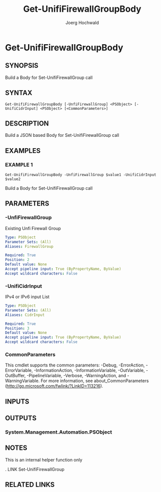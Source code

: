 ﻿---
author: Joerg Hochwald
category: UNIFITOOLING
external help file: UniFiTooling-help.xml
layout: post
Module Name: UniFiTooling
online version: https://github.com/jhochwald/UniFiTooling/tree/master/docs/Get-UnifiFirewallGroupBody.md
schema: 2.0.0
tags: OnlineHelp PowerShell
timestamp: 2019-01-12
title: Get-UnifiFirewallGroupBody
---

# Get-UnifiFirewallGroupBody

## SYNOPSIS
Build a Body for Set-UnifiFirewallGroup call

## SYNTAX

```
Get-UnifiFirewallGroupBody [-UnfiFirewallGroup] <PSObject> [-UnifiCidrInput] <PSObject> [<CommonParameters>]
```

## DESCRIPTION
Build a JSON based Body for Set-UnifiFirewallGroup call

## EXAMPLES

### EXAMPLE 1
```
Get-UnifiFirewallGroupBody -UnfiFirewallGroup $value1 -UnifiCidrInput $value2
```

Build a Body for Set-UnifiFirewallGroup call

## PARAMETERS

### -UnfiFirewallGroup
Existing Unfi Firewall Group

```yaml
Type: PSObject
Parameter Sets: (All)
Aliases: FirewallGroup

Required: True
Position: 2
Default value: None
Accept pipeline input: True (ByPropertyName, ByValue)
Accept wildcard characters: False
```

### -UnifiCidrInput
IPv4 or IPv6 input List

```yaml
Type: PSObject
Parameter Sets: (All)
Aliases: CidrInput

Required: True
Position: 3
Default value: None
Accept pipeline input: True (ByPropertyName, ByValue)
Accept wildcard characters: False
```

### CommonParameters
This cmdlet supports the common parameters: -Debug, -ErrorAction, -ErrorVariable, -InformationAction, -InformationVariable, -OutVariable, -OutBuffer, -PipelineVariable, -Verbose, -WarningAction, and -WarningVariable.
For more information, see about_CommonParameters (http://go.microsoft.com/fwlink/?LinkID=113216).

## INPUTS

## OUTPUTS

### System.Management.Automation.PSObject
## NOTES
This is an internal helper function only

.
LINK
Set-UnifiFirewallGroup

## RELATED LINKS
